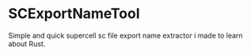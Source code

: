 # SCExportNameTool
Simple and quick supercell sc file export name extractor i made to learn about Rust.
